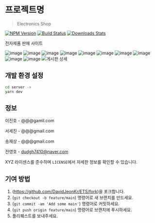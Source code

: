 # 프로젝트명
> Electronics Shop

[![NPM Version][npm-image]][npm-url]
[![Build Status][travis-image]][travis-url]
[![Downloads Stats][npm-downloads]][npm-url]

전자제품 판매 사이트

![image](https://user-images.githubusercontent.com/93497987/167707075-e7584d65-e790-4f5b-a8cd-d86310624ea4.png)
![image](https://user-images.githubusercontent.com/93497987/167707081-b8af0317-44d1-4c02-a069-5bca0c71cf08.png)
![image](https://user-images.githubusercontent.com/93497987/167707088-a302eb98-d59f-4028-a39b-8d08c17108a8.png)
![image](https://user-images.githubusercontent.com/93497987/167707098-ed8f8a63-7f40-4531-8533-3856cc2694c1.png)
![image](https://user-images.githubusercontent.com/93497987/167707149-a2be9f8f-03c0-4e0b-9972-ac815d13a879.png)
![image](https://user-images.githubusercontent.com/93497987/167707169-484a3c0b-c5df-492f-9591-89f9116e3f6d.png)
![image](https://user-images.githubusercontent.com/93497987/167707184-c1452643-e0b1-4e93-8c12-397712325b94.png)
![image](https://user-images.githubusercontent.com/93497987/167707208-bb8ed258-f653-4c6c-9d56-9b028c8ab327.png)
![image](https://user-images.githubusercontent.com/93497987/167707216-1216ee63-0d9f-480d-af3c-c59637b0b9c4.png)
![image](https://user-images.githubusercontent.com/93497987/167707220-4f1ca169-8cbd-4471-82a7-0deebfc48799.png)
![게시판 상세](https://user-images.githubusercontent.com/93497987/167707281-92d5382d-4c5c-44ba-a726-617c43191ceb.png)


## 개발 환경 설정
```sh
cd server ->
yarn dev
```

## 정보

이진호 - @@@gamil.com

서세진 - @@@gmail.com

송재상 - @@@gmail.com

전영호 - dudgh7410@naver.com

XYZ 라이센스를 준수하며 ``LICENSE``에서 자세한 정보를 확인할 수 있습니다.

## 기여 방법

1. (<https://github.com/DavidJeonKr/ETS/fork>)을 포크합니다.
2. (`git checkout -b feature/main`) 명령어로 새 브랜치를 만드세요.
3. (`git commit -am 'Add some main'`) 명령어로 커밋하세요.
4. (`git push origin feature/main`) 명령어로 브랜치에 푸시하세요. 
5. 풀리퀘스트를 보내주세요.

<!-- Markdown link & img dfn's -->
[npm-image]: https://img.shields.io/npm/v/datadog-metrics.svg?style=flat-square
[npm-url]: https://npmjs.org/package/datadog-metrics
[npm-downloads]: https://img.shields.io/npm/dm/datadog-metrics.svg?style=flat-square
[travis-image]: https://img.shields.io/travis/dbader/node-datadog-metrics/master.svg?style=flat-square
[travis-url]: https://travis-ci.org/dbader/node-datadog-metrics
[wiki]: https://github.com/yourname/yourproject/wiki
